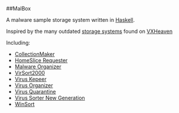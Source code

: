 ##MalBox

A malware sample storage system written in [Haskell](haskell.org).

Inspired by the many outdated [storage systems](http://vxheaven.org/vx.php?id=uidx) found on [VXHeaven](vxheaven.org)

Including:
 - [CollectionMaker](http://vxheaven.org/vx.php?id=uc00)
 - [HomeSlice Requester](http://vxheaven.org/vx.php?id=uh00)
 - [Malware Organizer](http://vxheaven.org/vx.php?id=um00)
 - [VirSort2000](http://vxheaven.org/vx.php?id=uv02)
 - [Virus Kepeer](http://vxheaven.org/vx.php?id=uv01)
 - [Virus Organizer](http://vxheaven.org/vx.php?id=uv03)
 - [Virus Quarantine](http://vxheaven.org/vx.php?id=uv04)
 - [Virus Sorter New Generation](http://vxheaven.org/vx.php?id=uv00)
 - [WinSort](http://vxheaven.org/vx.php?id=uw00)